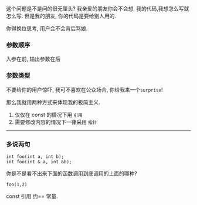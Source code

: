 这个问题是不是问的很无厘头? 我亲爱的朋友你会不会想, 我的代码,我想怎么写就怎么写. 但是我的朋友, 你的代码是要给别人用的.

你得换位思考, 用户会不会背后骂娘.


### 参数顺序
入参在前, 输出参数在后

### 参数类型
不要给你的用户惊吓, 我可不喜欢在公众场合, 你给我来一个`surprise`!

那么我就用两种方式来体现我的极简主义.
1. 仅仅在 const 的情况下用 `引用`
2. 需要修改内容的情况下一律采用 `指针`

----

### 多说两句

```
int foo(int a, int b);
int foo(int & a, int &b);
```
你是不是看不出来下面的函数调用到底调用的上面的哪种?
```
foo(1,2)
```

const 引用 约== 常量.
